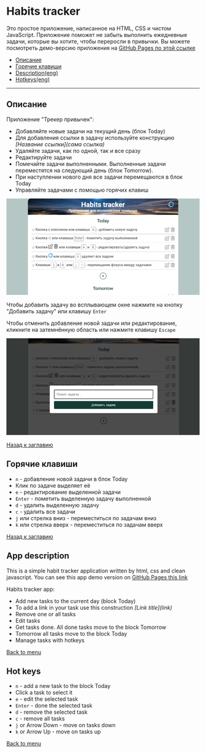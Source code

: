 # <a name='nav'>Habits tracker</a>

Это простое приложение, написанное на HTML, CSS и чистом JavaScript. Приложение поможет не забыть выполнить ежедневные задачи, которые вы хотите, чтобы переросли в привычки. Вы можете посмотреть демо-версию приложения на [GitHub Pages по этой ссылке](https://voverg.github.io/50-simple-projects/habits 'Посмотреть демо-версию')

- [Описание](#description)
- [Горячие клавиши](#hotkeys)
- [Description(eng)](#description_eng)
- [Hotkeys(eng)](#hotkeys_eng)

---

## <a name='description'>Описание</a>
Приложение "Трекер привычек":
- Добавляйте новые задачи на текущий день (блок Today)
- Для добавления ссылки в задачу используйте конструкцию *\[Название ссылки\]\(сама ссылка\)*
- Удаляйте задачи, как по одной, так и все сразу
- Редактируйте задачи
- Помечайте задачи выполненными. Выполненные задачи переместятся на следующий день (блок Tomorrow).
- При наступлении нового дня все задачи перемещаются в блок Today
- Управляйте задачами с помощью горячих клавиш

![habits image](img/habits.png)

Чтобы добавить задачу во всплывающем окне нажмите на кнопку "Добавить задачу" или клавишу `Enter`

Чтобы отменить добавление новой задачи или редактирование, кликните на затемнённую область или нажмите клавишу `Escape`

![Add habit image](img/add-habit.png)

[Назад к заглавию](#nav)

## <a name='hotkeys'>Горячие клавиши</a>
- `n` - добавление новой задачи в блок Today
- Клик по задаче выделяет её
- `e` - редактирование выделенной задачи
- `Enter` - пометить выделенную задачу выполненной
- `d` - удалить выделенную задачу
- `c` - удалить все задачи
- `j` или стрелка вниз - переместиться по задачам вниз
- `k` или стрелка вверх - переместиться по задачам вверх

[Назад к заглавию](#nav)

## <a name='description_eng'>App description</a>
This is a simple habit tracker application written by html, css and clean javascript. You can see this app demo version on [GitHub Pages this link](https://voverg.github.io/50-simple-projects/habits 'Look habits tracker demo')

Habits tracker app:
- Add new tasks to the current day (block Today)
- To add a link in your task use this construction *\[Link title\]\(link\)*
- Remove one or all tasks
- Edit tasks
- Get tasks done. All done tasks move to the block Tomorrow
- Tomorrow all tasks move to the block Today
- Manage tasks with hotkeys

[Back to menu](#nav)

## <a name='hotkeys_eng'>Hot keys</a>
- `n` - add a new task to the block Today
- Click a task to select it
- `e` - edit the selected task
- `Enter` - done the selected task
- `d` - remove the selected task
- `c` - remove all tasks
- `j` or Arrow Down - move on tasks down
- `k` or Arrow Up - move on tasks up

[Back to menu](#nav)


